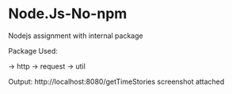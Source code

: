 # Node.Js-No-npm
Nodejs assignment with internal package

Package Used:

-> http
-> request
-> util

Output:
http://localhost:8080/getTimeStories
screenshot attached
